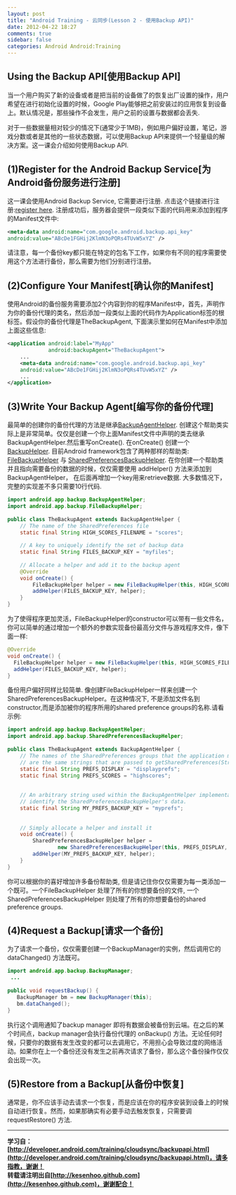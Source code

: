 ```yaml
---
layout: post
title: "Android Training - 云同步(Lesson 2 - 使用Backup API)"
date: 2012-04-22 18:27
comments: true
sidebar: false
categories: Android Android:Training
---
```


## Using the Backup API[使用Backup API]
当一个用户购买了新的设备或者是把当前的设备做了的恢复出厂设置的操作，用户希望在进行初始化设置的时候，Google Play能够把之前安装过的应用恢复到设备上。默认情况是，那些操作不会发生，用户之前的设置与数据都会丢失.

对于一些数据量相对较少的情况下(通常少于1MB)，例如用户偏好设置，笔记，游戏分数或者是其他的一些状态数据，可以使用Backup API来提供一个轻量级的解决方案。这一课会介绍如何使用Backup API.

## (1)Register for the Android Backup Service[为Android备份服务进行注册]
这一课会使用Android Backup Service, 它需要进行注册. 点击这个链接进行注册:[register here](http://code.google.com/android/backup/signup.html). 注册成功后，服务器会提供一段类似下面的代码用来添加到程序的Manifest文件中:

<!-- More -->

```xml
<meta-data android:name="com.google.android.backup.api_key"
android:value="ABcDe1FGHij2KlmN3oPQRs4TUvW5xYZ" />
```
请注意，每一个备份key都只能在特定的包名下工作，如果你有不同的程序需要使用这个方法进行备份，那么需要为他们分别进行注册。

## (2)Configure Your Manifest[确认你的Manifest]
使用Android的备份服务需要添加2个内容到你的程序Manifest中，首先，声明作为你的备份代理的类名，然后添加一段类似上面的代码作为Application标签的根标签。假设你的备份代理是TheBackupAgent, 下面演示里如何在Manifest中添加上面这些信息:
```xml
<application android:label="MyApp"  
             android:backupAgent="TheBackupAgent">  
    ...  
    <meta-data android:name="com.google.android.backup.api_key"  
    android:value="ABcDe1FGHij2KlmN3oPQRs4TUvW5xYZ" />  
    ...  
</application>
```

## (3)Write Your Backup Agent[编写你的备份代理]
最简单的创建你的备份代理的方法是继承[BackupAgentHelper](http://developer.android.com/reference/android/app/backup/BackupAgentHelper.html). 创建这个帮助类实际上是非常简单。仅仅是创建一个你上面Manifest文件中声明的类去继承BackupAgentHelper.然后重写onCreate().
在onCreate() 创建一个[BackupHelper](http://developer.android.com/reference/android/app/backup/BackupHelper.html). 目前Android framework包含了两种那样的帮助类: [FileBackupHelper](http://developer.android.com/reference/android/app/backup/FileBackupHelper.html) 与 [SharedPreferencesBackupHelper](http://developer.android.com/reference/android/app/backup/SharedPreferencesBackupHelper.html). 在你创建一个帮助类并且指向需要备份的数据的时候，仅仅需要使用 addHelper() 方法来添加到BackupAgentHelper， 在后面再增加一个key用来retrieve数据. 大多数情况下，完整的实现差不多只需要10行代码.
```java
import android.app.backup.BackupAgentHelper;  
import android.app.backup.FileBackupHelper;    
  
public class TheBackupAgent extends BackupAgentHelper {  
    // The name of the SharedPreferences file  
    static final String HIGH_SCORES_FILENAME = "scores";  
  
    // A key to uniquely identify the set of backup data  
    static final String FILES_BACKUP_KEY = "myfiles";  
  
    // Allocate a helper and add it to the backup agent  
    @Override  
    void onCreate() {  
        FileBackupHelper helper = new FileBackupHelper(this, HIGH_SCORES_FILENAME);  
        addHelper(FILES_BACKUP_KEY, helper);  
    }  
}  
```
为了使得程序更加灵活，FileBackupHelper的constructor可以带有一些文件名，你可以简单的通过增加一个额外的参数实现备份最高分文件与游戏程序文件，像下面一样:
```java
@Override  
void onCreate() {  
  FileBackupHelper helper = new FileBackupHelper(this, HIGH_SCORES_FILENAME, PROGRESS_FILENAME);  
  addHelper(FILES_BACKUP_KEY, helper);  
} 
``` 

备份用户偏好同样比较简单. 像创建FileBackupHelper一样来创建一个SharedPreferencesBackupHelper。在这种情况下, 不是添加文件名到constructor,而是添加被你的程序所用的shared preference groups的名称.请看示例:
```java
import android.app.backup.BackupAgentHelper;  
import android.app.backup.SharedPreferencesBackupHelper;  
  
public class TheBackupAgent extends BackupAgentHelper {  
    // The names of the SharedPreferences groups that the application maintains.  These  
    // are the same strings that are passed to getSharedPreferences(String, int).  
    static final String PREFS_DISPLAY = "displayprefs";  
    static final String PREFS_SCORES = "highscores";  
  
  
    // An arbitrary string used within the BackupAgentHelper implementation to  
    // identify the SharedPreferencesBackupHelper's data.  
    static final String MY_PREFS_BACKUP_KEY = "myprefs";  
  
  
    // Simply allocate a helper and install it  
    void onCreate() {  
        SharedPreferencesBackupHelper helper =  
                new SharedPreferencesBackupHelper(this, PREFS_DISPLAY, PREFS_SCORES);  
        addHelper(MY_PREFS_BACKUP_KEY, helper);  
    }  
} 
```
你可以根据你的喜好增加许多备份帮助类, 但是请记住你仅仅需要为每一类添加一个既可。一个FileBackupHelper 处理了所有的你想要备份的文件, 一个SharedPreferencesBackupHelper 则处理了所有的你想要备份的shared preference groups.

## (4)Request a Backup[请求一个备份]
为了请求一个备份，仅仅需要创建一个BackupManager的实例，然后调用它的dataChanged() 方法既可。
```java
import android.app.backup.BackupManager;  
 ...  
  
public void requestBackup() {  
   BackupManager bm = new BackupManager(this);  
   bm.dataChanged();  
}
```  

执行这个调用通知了backup manager 即将有数据会被备份到云端。在之后的某个时间点，backup manager会执行备份代理的 onBackup() 方法。无论任何时候，只要你的数据有发生改变的都可以去调用它，不用担心会导致过度的网络活动。如果你在上一个备份还没有发生之前再次请求了备份，那么这个备份操作仅仅会出现一次。

## (5)Restore from a Backup[从备份中恢复]
通常是，你不应该手动去请求一个恢复，而是应该在你的程序安装到设备上的时候自动进行恢复。然而，如果那确实有必要手动去触发恢复，只需要调 requestRestore() 方法.

***
**学习自：[http://developer.android.com/training/cloudsync/backupapi.html](http://developer.android.com/training/cloudsync/backupapi.html)，请多指教，谢谢！**  
**转载请注明出自[http://kesenhoo.github.com](http://kesenhoo.github.com)，谢谢配合！**
